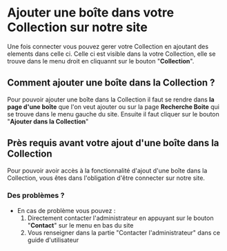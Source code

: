 # Ajouter une boîte dans votre Collection sur notre site

Une fois connecter vous pouvez gerer votre Collection en ajoutant des elements dans celle ci. Celle ci est visible dans la votre Collection, elle se trouve dans le menu droit en cliquannt sur le bouton "**Collection**".

## Comment ajouter une boîte dans la Collection ?

Pour pouvoir ajouter une boîte dans la Collection il faut se rendre dans **la page d'une boîte** que l'on veut ajouter ou sur la page **Recherche Boite** qui se trouve dans le menu gauche du site. Ensuite il faut cliquer sur le bouton "**Ajouter dans la Collection**" 

## Près requis avant votre ajout d'une boîte dans la Collection

Pour pouvoir avoir accès à la fonctionnalité d'ajout d'une boîte dans la Collection, vous êtes dans l'obligation d'être connecter sur notre site.

### Des problèmes ?

- En cas de problème vous pouvez : 
    1. Directement contacter l'administrateur en appuyant sur le bouton "**Contact**" sur le menu en bas du site
    2. Vous renseigner dans la partie "Contacter l'administrateur" dans ce guide d'utilisateur
